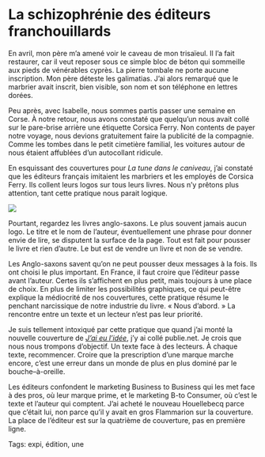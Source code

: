 # La schizophrénie des éditeurs franchouillards

En avril, mon père m’a amené voir le caveau de mon trisaïeul. Il l’a fait restaurer, car il veut reposer sous ce simple bloc de béton qui sommeille aux pieds de vénérables cyprès. La pierre tombale ne porte aucune inscription. Mon père déteste les galimatias. J’ai alors remarqué que le marbrier avait inscrit, bien visible, son nom et son téléphone en lettres dorées.

Peu après, avec Isabelle, nous sommes partis passer une semaine en Corse. À notre retour, nous avons constaté que quelqu’un nous avait collé sur le pare-brise arrière une étiquette Corsica Ferry. Non contents de payer notre voyage, nous devions gratuitement faire la publicité de la compagnie. Comme les tombes dans le petit cimetière familial, les voitures autour de nous étaient affublées d’un autocollant ridicule.

En esquissant des couvertures pour *La tune dans le caniveau*, j’ai constaté que les éditeurs français imitaient les marbriers et les employés de Corsica Ferry. Ils collent leurs logos sur tous leurs livres. Nous n’y prêtons plus attention, tant cette pratique nous parait logique.

![](https://tcrouzet.com/images_tc/2010/10/comparatif1.jpg)

Pourtant, regardez les livres anglo-saxons. Le plus souvent jamais aucun logo. Le titre et le nom de l’auteur, éventuellement une phrase pour donner envie de lire, se disputent la surface de la page. Tout est fait pour pousser le livre et rien d’autre. Le but est de vendre un livre et non de se vendre.

Les Anglo-saxons savent qu’on ne peut pousser deux messages à la fois. Ils ont choisi le plus important. En France, il faut croire que l’éditeur passe avant l’auteur. Certes ils s’affichent en plus petit, mais toujours à une place de choix. En plus de limiter les possibilités graphiques, ce qui peut-être explique la médiocrité de nos couvertures, cette pratique résume le penchant narcissique de notre industrie du livre. « Nous d’abord. » La rencontre entre un texte et un lecteur n’est pas leur priorité.

Je suis tellement intoxiqué par cette pratique que quand j’ai monté la nouvelle couverture de [*J’ai eu l’idée*](/id/), j’y ai collé publie.net. Je crois que nous nous trompons d’objectif. Un texte face à des lecteurs. À chaque texte, recommencer. Croire que la prescription d’une marque marche encore, c’est une erreur dans un monde de plus en plus dominé par le bouche–à-oreille.

Les éditeurs confondent le marketing Business to Business qui les met face à des pros, où leur marque prime, et le marketing B-to Consumer, où c’est le texte et l’auteur qui comptent. J’ai acheté le nouveau Houellebecq parce que c’était lui, non parce qu’il y avait en gros Flammarion sur la couverture. La place de l’éditeur est sur la quatrième de couverture, pas en première ligne.

Tags: expi, édition, une
